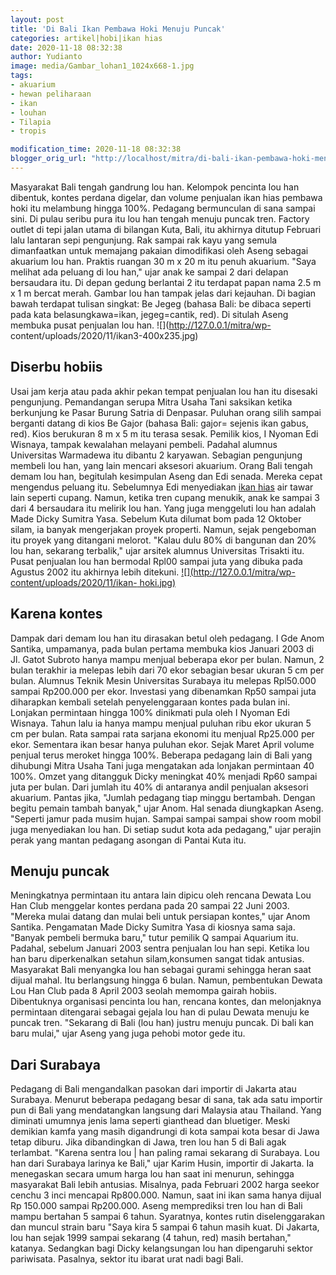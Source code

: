 ```yaml
---
layout: post
title: 'Di Bali Ikan Pembawa Hoki Menuju Puncak'
categories: artikel|hobi|ikan hias
date: 2020-11-18 08:32:38
author: Yudianto
image: media/Gambar_lohan1_1024x668-1.jpg
tags:
- akuarium
- hewan peliharaan
- ikan
- louhan
- Tilapia
- tropis

modification_time: 2020-11-18 08:32:38
blogger_orig_url: "http://localhost/mitra/di-bali-ikan-pembawa-hoki-menuju.html"
---
```


Masyarakat Bali tengah gandrung lou han. Kelompok pencinta lou han dibentuk,
kontes perdana digelar, dan volume penjualan ikan hias pembawa hoki itu
melambung hingga 100%. Pedagang bermunculan di sana sampai sini. Di pulau
seribu pura itu lou han tengah menuju puncak tren. Factory outlet di tepi
jalan utama di bilangan Kuta, Bali, itu akhirnya ditutup Februari lalu
lantaran sepi pengunjung. Rak sampai rak kayu yang semula dimanfaatkan untuk
memajang pakaian dimodifikasi oleh Aseng sebagai akuarium lou han. Praktis
ruangan 30 m x 20 m itu penuh akuarium. "Saya melihat ada peluang di lou han,"
ujar anak ke sampai 2 dari delapan bersaudara itu. Di depan gedung berlantai 2
itu terdapat papan nama 2.5 m x 1 m bercat merah. Gambar lou han tampak jelas
dari kejauhan. Di bagian bawah terdapat tulisan singkat: Be Jegeg (bahasa
Bali: be dibaca seperti pada kata belasungkawa=ikan, jegeg=cantik, red). Di
situlah Aseng membuka pusat penjualan lou han. ![](http://127.0.0.1/mitra/wp-
content/uploads/2020/11/ikan3-400x235.jpg)

## Diserbu hobiis

Usai jam kerja atau pada akhir pekan tempat penjualan lou han itu disesaki
pengunjung. Pemandangan serupa Mitra Usaha Tani saksikan ketika berkunjung ke
Pasar Burung Satria di Denpasar. Puluhan orang silih sampai berganti datang di
kios Be Gajor (bahasa Bali: gajor= sejenis ikan gabus, red). Kios berukuran 8
m x 5 m itu terasa sesak. Pemilik kios, I Nyoman Edi Wisnaya, tampak kewalahan
melayani pembeli. Padahal alumnus Universitas Warmadewa itu dibantu 2
karyawan. Sebagian pengunjung membeli lou han, yang lain mencari aksesori
akuarium. Orang Bali tengah demam lou han, begitulah kesimpulan Aseng dan Edi
senada. Mereka cepat mengendus peluang itu. Sebelumnya Edi menyediakan [ikan
hias](http://127.0.0.1/mitra/ikan-hias "ikan hias") air tawar lain seperti
cupang. Namun, ketika tren cupang menukik, anak ke sampai 3 dari 4 bersaudara
itu melirik lou han. Yang juga menggeluti lou han adalah Made Dicky Sumitra
Yasa. Sebelum Kuta dilumat bom pada 12 Oktober silam, ia banyak mengerjakan
proyek properti. Namun, sejak pengeboman itu proyek yang ditangani melorot.
"Kalau dulu 80% di bangunan dan 20% lou han, sekarang terbalik," ujar arsitek
alumnus Universitas Trisakti itu. Pusat penjualan lou han bermodal Rpl00
sampai juta yang dibuka pada Agustus 2002 itu akhirnya lebih ditekuni.
[![](http://127.0.0.1/mitra/wp-content/uploads/2020/11/ikan-
hoki.jpg)](http://127.0.0.1/mitra/wp-content/uploads/2020/11/ikan-hoki.jpg)

## Karena kontes

Dampak dari demam lou han itu dirasakan betul oleh pedagang. I Gde Anom
Santika, umpamanya, pada bulan pertama membuka kios Januari 2003 di Jl. Gatot
Subroto hanya mampu menjual beberapa ekor per bulan. Namun, 2 bulan terakhir
ia melepas lebih dari 70 ekor sebagian besar ukuran 5 cm per bulan. Alumnus
Teknik Mesin Universitas Surabaya itu melepas Rpl50.000 sampai Rp200.000 per
ekor. Investasi yang dibenamkan Rp50 sampai juta diharapkan kembali setelah
penyelenggaraan kontes pada bulan ini. Lonjakan permintaan hingga 100%
dinikmati pula oleh I Nyoman Edi Wisnaya. Tahun lalu ia hanya mampu menjual
puluhan ribu ekor ukuran 5 cm per bulan. Rata sampai rata sarjana ekonomi itu
menjual Rp25.000 per ekor. Sementara ikan besar hanya puluhan ekor. Sejak
Maret April volume penjual terus meroket hingga 100%. Beberapa pedagang lain
di Bali yang dihubungi Mitra Usaha Tani juga mengatakan ada lonjakan
permintaan 40 100%. Omzet yang ditangguk Dicky meningkat 40% menjadi Rp60
sampai juta per bulan. Dari jumlah itu 40% di antaranya andil penjualan
aksesori akuarium. Pantas jika, "Jumlah pedagang tiap minggu bertambah. Dengan
begitu pemain tambah banyak," ujar Anom. Hal senada diungkapkan Aseng.
"Seperti jamur pada musim hujan. Sampai sampai sampai show room mobil juga
menyediakan lou han. Di setiap sudut kota ada pedagang," ujar perajin perak
yang mantan pedagang asongan di Pantai Kuta itu.

## Menuju puncak

Meningkatnya permintaan itu antara lain dipicu oleh rencana Dewata Lou Han
Club menggelar kontes perdana pada 20 sampai 22 Juni 2003. "Mereka mulai
datang dan mulai beli untuk persiapan kontes," ujar Anom Santika. Pengamatan
Made Dicky Sumitra Yasa di kiosnya sama saja. "Banyak pembeli bermuka baru,"
tutur pemilik Q sampai Aquarium itu. Padahal, sebelum Januari 2003 sentra
penjualan lou han sepi. Ketika lou han baru diperkenalkan setahun
silam,konsumen sangat tidak antusias. Masyarakat Bali menyangka lou han
sebagai gurami sehingga heran saat dijual mahal. Itu berlangsung hingga 6
bulan. Namun, pembentukan Dewata Lou Han Club pada 8 April 2003 seolah memompa
gairah hobiis. Dibentuknya organisasi pencinta lou han, rencana kontes, dan
melonjaknya permintaan ditengarai sebagai gejala lou han di pulau Dewata
menuju ke puncak tren. "Sekarang di Bali (lou han) justru menuju puncak. Di
bali kan baru mulai," ujar Aseng yang juga pehobi motor gede itu.

## Dari Surabaya

Pedagang di Bali mengandalkan pasokan dari importir di Jakarta atau Surabaya. Menurut beberapa pedagang besar di sana, tak ada satu importir pun di Bali yang mendatangkan langsung dari Malaysia atau Thailand. Yang diminati umumnya jenis lama seperti gianthead dan bluetiger. Meski demikian kamfa yang masih digandrungi di kota sampai kota besar di Jawa tetap diburu. Jika dibandingkan di Jawa, tren lou han 5 di Bali agak terlambat. "Karena sentra lou | han paling ramai sekarang di Surabaya. Lou han dari Surabaya larinya ke Bali," ujar Karim Husin, importir di Jakarta. Ia menegaskan secara umum harga lou han saat ini menurun, sehingga masyarakat Bali lebih antusias. Misalnya, pada Februari 2002 harga seekor cenchu 3 inci mencapai Rp800.000. Namun, saat ini ikan sama hanya dijual Rp 150.000 sampai Rp200.000. Aseng memprediksi tren lou han di Bali mampu bertahan 5 sampai 6 tahun. Syaratnya, kontes rutin diselenggarakan dan muncul strain baru "Saya kira 5 sampai 6 tahun masih kuat. Di Jakarta, lou han sejak 1999 sampai sekarang (4 tahun, red) masih bertahan," katanya. Sedangkan bagi Dicky kelangsungan lou han dipengaruhi sektor pariwisata. Pasalnya, sektor itu ibarat urat nadi bagi Bali.


